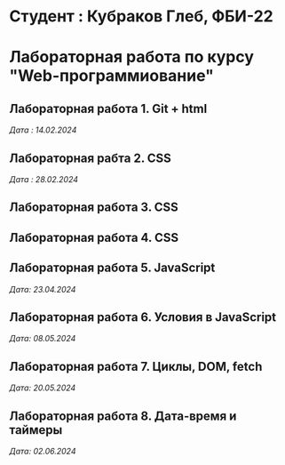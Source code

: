 # Студент : Кубраков Глеб, ФБИ-22

# Лабораторная работа по курсу "Web-программиование"

## Лабораторная работа 1. Git + html
*Дата : 14.02.2024* 
 ## Лабораторная рабта 2. CSS
*Дата : 28.02.2024* 

## Лабораторная работа 3. CSS

## Лабораторная работа 4. CSS

## Лабораторная работа 5. JavaScript
*Дата: 23.04.2024*

## Лабораторная работа 6. Условия в JavaScript
*Дата: 08.05.2024*

## Лабораторная работа 7. Циклы, DOM, fetch
*Дата: 20.05.2024*

## Лабораторная работа 8. Дата-время и таймеры
*Дата: 02.06.2024*
